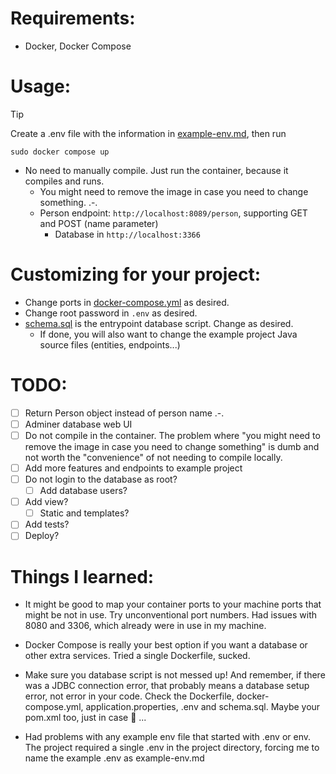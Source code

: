 # Requirements:

- Docker, Docker Compose

# Usage:

> [!TIP]
> 
> Create a .env file with the information in [example-env.md](example-env.md), then run
>
> `sudo docker compose up`

- No need to manually compile. Just run the container, because it compiles and runs.
    - You might need to remove the image in case you need to change something. .-.
   - Person endpoint: `http://localhost:8089/person`, supporting GET and POST (name parameter)
        - Database in `http://localhost:3366`

# Customizing for your project:

- Change ports in [docker-compose.yml](./docker-compose.yml) as desired.
- Change root password in `.env` as desired.
- [schema.sql](./src/main/resources/schema.sql) is the entrypoint database script. Change as desired.
    - If done, you will also want to change the example project Java source files (entities, endpoints...)

# TODO:

- [ ] Return Person object instead of person name .-.
- [ ] Adminer database web UI
- [ ] Do not compile in the container. The problem where "you might need to remove the image in case you need to change something" is dumb and not worth the "convenience" of not needing to compile locally.
- [ ] Add more features and endpoints to example project
- [ ] Do not login to the database as root?
    - [ ] Add database users?
- [ ] Add view?
    - [ ] Static and templates?
- [ ] Add tests?
- [ ] Deploy?

# Things I learned:

- It might be good to map your container ports to your machine ports that might be not in use. Try unconventional port numbers. Had issues with 8080 and 3306, which already were in use in my machine.

- Docker Compose is really your best option if you want a database or other extra services. Tried a single Dockerfile, sucked.

- Make sure you database script is not messed up! And remember, if there was a JDBC connection error, that probably means a database setup error, not error in your code. Check the Dockerfile, docker-compose.yml, application.properties, .env and schema.sql. Maybe your pom.xml too, just in case 🙈 ...

- Had problems with any example env file that started with .env or env. The project required a single .env in the project directory, forcing me to name the example .env as example-env.md
